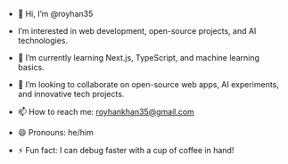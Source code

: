 - 👋 Hi, I’m @royhan35
- I’m interested in web development, open-source projects, and AI technologies.

- 🌱 I’m currently learning Next.js, TypeScript, and machine learning basics.
- 💞️ I’m looking to collaborate on open-source web apps, AI experiments, and innovative tech projects.
- 📫 How to reach me: royhankhan35@gmail.com
- 😄 Pronouns: he/him
- ⚡ Fun fact: I can debug faster with a cup of coffee in hand!
<!---
royhan35/royhan35 is a ✨ special ✨ repository because its `README.md` (this file) appears on your GitHub profile.
You can click the Preview link to take a look at your changes.
--->
